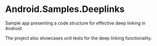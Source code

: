 # Android.Samples.Deeplinks
Sample app presenting a code structure for effective deep linking in Android.

The project also showcases unit tests for the deep linking functionality.
